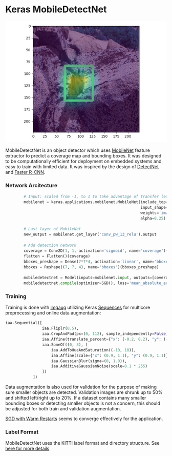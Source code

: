 # Keras MobileDetectNet

![Example](example.jpg)

MobileDetectNet is an object detector which uses [MobileNet][mobilenet] feature extractor to predict a coverage map and bounding boxes. It was designed to be computationally efficient for deployment on embedded systems and easy to train with limited data. It was inspired by the design of [DetectNet][detectnet] and [Faster R-CNN][faster-r-cnn].

### Network Arcitecture
```python
        # Input: scaled from -1, to 1 to take advantage of transfer learning
        mobilenet = keras.applications.mobilenet.MobileNet(include_top=False,
                                                           input_shape=(224, 224, 3),
                                                           weights='imagenet',
                                                           alpha=0.25)

        # Last layer of MobileNet
        new_output = mobilenet.get_layer('conv_pw_13_relu').output

        # Add detection network
        coverage = Conv2D(1, 1, activation='sigmoid', name='coverage')(new_output)
        flatten = Flatten()(coverage)
        bboxes_preshape = Dense(7*7*4, activation='linear', name='bboxes_preshape')(flatten)
        bboxes = Reshape((7, 7, 4), name='bboxes')(bboxes_preshape)
        
        mobiledetectnet = Model(inputs=mobilenet.input, outputs=[coverage, bboxes])
        mobiledetectnet.compile(optimizer=SGD(), loss='mean_absolute_error')
```

### Training
Training is done with [imgaug][imgaug] utilizing Keras [Sequences][sequence] for multicore preprocessing and online data augmentation:

```python
iaa.Sequential([
                iaa.Fliplr(0.5),
                iaa.CropAndPad(px=(0, 112), sample_independently=False),
                iaa.Affine(translate_percent={"x": (-0.2, 0.2), "y": (-0.2, 0.2)}),
                iaa.SomeOf((0, 3), [
                    iaa.AddToHueAndSaturation((-10, 10)),
                    iaa.Affine(scale={"x": (0.9, 1.1), "y": (0.9, 1.1)}),
                    iaa.GaussianBlur(sigma=(0, 1.0)),
                    iaa.AdditiveGaussianNoise(scale=0.1 * 255)
                ])
            ])
```

Data augmentation is also used for validation for the purpose of making sure smaller objects are detected. Validation images are shrunk up to 50% and shifted left/right up to 20%. If a dataset contains many smaller bounding boxes or detecting smaller objects is not a concern, this should be adjusted for both train and validation augmentation.

[SGD with Warm Restarts][sgdr] seems to converge effectively for the application.

### Label Format
MobileDetectNet uses the KITTI label format and directory structure. See [here for more details][kitti]

[mobilenet]: https://arxiv.org/abs/1704.04861
[imgaug]: https://github.com/aleju/imgaug
[sequence]: https://keras.io/utils/
[sgdr]: https://arxiv.org/abs/1608.03983
[kitti]: https://github.com/NVIDIA/DIGITS/tree/master/digits/extensions/data/objectDetection
[detectnet]: https://devblogs.nvidia.com/detectnet-deep-neural-network-object-detection-digits/
[faster-r-cnn]: https://arxiv.org/abs/1506.01497